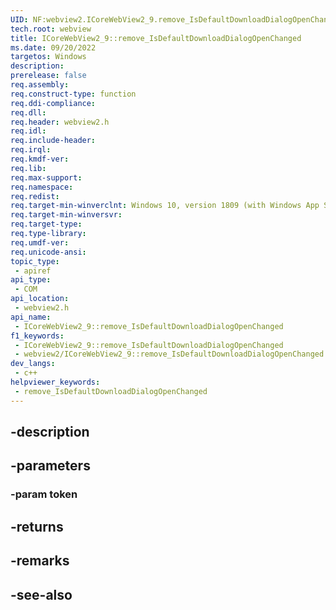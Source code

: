 ```yaml
---
UID: NF:webview2.ICoreWebView2_9.remove_IsDefaultDownloadDialogOpenChanged
tech.root: webview
title: ICoreWebView2_9::remove_IsDefaultDownloadDialogOpenChanged
ms.date: 09/20/2022
targetos: Windows
description: 
prerelease: false
req.assembly: 
req.construct-type: function
req.ddi-compliance: 
req.dll: 
req.header: webview2.h
req.idl: 
req.include-header: 
req.irql: 
req.kmdf-ver: 
req.lib: 
req.max-support: 
req.namespace: 
req.redist: 
req.target-min-winverclnt: Windows 10, version 1809 (with Windows App SDK 1.1 or later)
req.target-min-winversvr: 
req.target-type: 
req.type-library: 
req.umdf-ver: 
req.unicode-ansi: 
topic_type:
 - apiref
api_type:
 - COM
api_location:
 - webview2.h
api_name:
 - ICoreWebView2_9::remove_IsDefaultDownloadDialogOpenChanged
f1_keywords:
 - ICoreWebView2_9::remove_IsDefaultDownloadDialogOpenChanged
 - webview2/ICoreWebView2_9::remove_IsDefaultDownloadDialogOpenChanged
dev_langs:
 - c++
helpviewer_keywords:
 - remove_IsDefaultDownloadDialogOpenChanged
---
```


## -description

## -parameters

### -param token

## -returns

## -remarks

## -see-also

